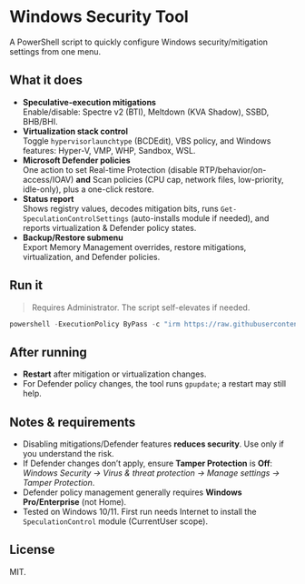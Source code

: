 # Windows Security Tool

A PowerShell script to quickly configure Windows security/mitigation  settings from one menu.

## What it does

- **Speculative-execution mitigations**  
  Enable/disable: Spectre v2 (BTI), Meltdown (KVA Shadow), SSBD, BHB/BHI.
- **Virtualization stack control**  
  Toggle `hypervisorlaunchtype` (BCDEdit), VBS policy, and Windows features: Hyper-V, VMP, WHP, Sandbox, WSL.
- **Microsoft Defender policies**  
  One action to set Real-time Protection (disable RTP/behavior/on-access/IOAV) **and** Scan policies (CPU cap, network files, low-priority, idle-only), plus a one-click restore.
- **Status report**  
  Shows registry values, decodes mitigation bits, runs `Get-SpeculationControlSettings` (auto-installs module if needed), and reports virtualization & Defender policy states.
- **Backup/Restore submenu**  
  Export Memory Management overrides, restore mitigations, virtualization, and Defender policies.

## Run it

> Requires Administrator. The script self-elevates if needed.

```powershell
powershell -ExecutionPolicy ByPass -c "irm https://raw.githubusercontent.com/Ripthulhu/windows-security-tool/refs/heads/main/WindowsSecurityTool.ps1 | iex"
```

## After running

* **Restart** after mitigation or virtualization changes.
* For Defender policy changes, the tool runs `gpupdate`; a restart may still help.

## Notes & requirements

* Disabling mitigations/Defender features **reduces security**. Use only if you understand the risk.
* If Defender changes don’t apply, ensure **Tamper Protection** is **Off**:
  *Windows Security → Virus & threat protection → Manage settings → Tamper Protection*.
* Defender policy management generally requires **Windows Pro/Enterprise** (not Home).
* Tested on Windows 10/11. First run needs Internet to install the `SpeculationControl` module (CurrentUser scope).

## License

MIT.
